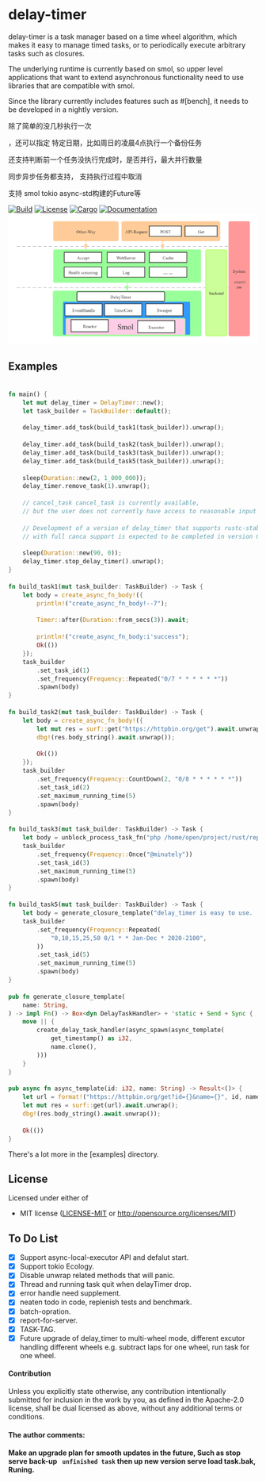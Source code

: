 # delay-timer
delay-timer is a task manager based on a time wheel algorithm, which makes it easy to manage timed tasks, or to periodically execute arbitrary tasks such as closures.

The underlying runtime is currently based on smol, so upper level applications that want to extend asynchronous functionality need to use libraries that are compatible with smol.

Since the library currently includes features such as #[bench], it needs to be developed in a nightly version.


除了简单的没几秒执行一次

，还可以指定 特定日期，比如周日的凌晨4点执行一个备份任务 

还支持判断前一个任务没执行完成时，是否并行，最大并行数量

同步异步任务都支持， 支持执行过程中取消

支持 smol tokio async-std构建的Future等

[![Build](https://github.com/BinChengZhao/delay-timer/workflows/Build%20and%20test/badge.svg)](
https://github.com/BinChengZhao/delay-timer/actions)
[![License](https://img.shields.io/badge/license-MIT%2FApache--2.0-blue.svg)](
https://github.com/BinChengZhao/delay-timer)
[![Cargo](https://img.shields.io/crates/v/delay_timer.svg)](
https://crates.io/BinChengZhao/delay_timer)
[![Documentation](https://docs.rs/delay_timer/badge.svg)](
https://docs.rs/delay_timer)
![image](https://github.com/BinChengZhao/delay-timer/blob/master/structural_drawing/DelayTImer.png)
## Examples


``` rust

fn main() {
    let mut delay_timer = DelayTimer::new();
    let task_builder = TaskBuilder::default();

    delay_timer.add_task(build_task1(task_builder)).unwrap();

    delay_timer.add_task(build_task2(task_builder)).unwrap();
    delay_timer.add_task(build_task3(task_builder)).unwrap();
    delay_timer.add_task(build_task5(task_builder)).unwrap();

    sleep(Duration::new(2, 1_000_000));
    delay_timer.remove_task(1).unwrap();

    // cancel_task cancel_task is currently available,
    // but the user does not currently have access to reasonable input data (record_id).

    // Development of a version of delay_timer that supports rustc-stable,
    // with full canca support is expected to be completed in version 0.2.0.

    sleep(Duration::new(90, 0));
    delay_timer.stop_delay_timer().unwrap();
}

fn build_task1(mut task_builder: TaskBuilder) -> Task {
    let body = create_async_fn_body!({
        println!("create_async_fn_body!--7");

        Timer::after(Duration::from_secs(3)).await;

        println!("create_async_fn_body:i'success");
        Ok(())
    });
    task_builder
        .set_task_id(1)
        .set_frequency(Frequency::Repeated("0/7 * * * * * *"))
        .spawn(body)
}

fn build_task2(mut task_builder: TaskBuilder) -> Task {
    let body = create_async_fn_body!({
        let mut res = surf::get("https://httpbin.org/get").await.unwrap();
        dbg!(res.body_string().await.unwrap());

        Ok(())
    });
    task_builder
        .set_frequency(Frequency::CountDown(2, "0/8 * * * * * *"))
        .set_task_id(2)
        .set_maximum_running_time(5)
        .spawn(body)
}

fn build_task3(mut task_builder: TaskBuilder) -> Task {
    let body = unblock_process_task_fn("php /home/open/project/rust/repo/myself/delay_timer/examples/try_spawn.php >> ./try_spawn.txt".into());
    task_builder
        .set_frequency(Frequency::Once("@minutely"))
        .set_task_id(3)
        .set_maximum_running_time(5)
        .spawn(body)
}

fn build_task5(mut task_builder: TaskBuilder) -> Task {
    let body = generate_closure_template("delay_timer is easy to use. .".into());
    task_builder
        .set_frequency(Frequency::Repeated(
            "0,10,15,25,50 0/1 * * Jan-Dec * 2020-2100",
        ))
        .set_task_id(5)
        .set_maximum_running_time(5)
        .spawn(body)
}

pub fn generate_closure_template(
    name: String,
) -> impl Fn() -> Box<dyn DelayTaskHandler> + 'static + Send + Sync {
    move || {
        create_delay_task_handler(async_spawn(async_template(
            get_timestamp() as i32,
            name.clone(),
        )))
    }
}

pub async fn async_template(id: i32, name: String) -> Result<()> {
    let url = format!("https://httpbin.org/get?id={}&name={}", id, name);
    let mut res = surf::get(url).await.unwrap();
    dbg!(res.body_string().await.unwrap());

    Ok(())
}


```

There's a lot more in the [examples] directory.


## License

Licensed under either of

 * MIT license ([LICENSE-MIT](LICENSE-MIT) or http://opensource.org/licenses/MIT)


## To Do List
- [x] Support async-local-executor API and defalut start.
- [x] Support tokio Ecology.
- [x] Disable unwrap related methods that will panic.
- [x] Thread and running task quit when delayTimer drop.
- [x] error handle need supplement.
- [x] neaten todo in code, replenish tests and benchmark.
- [x] batch-opration.
- [x] report-for-server.
- [x] TASK-TAG.
- [x] Future upgrade of delay_timer to multi-wheel mode, different excutor handling different wheels e.g. subtract laps for one wheel, run task for one wheel.

#### Contribution

Unless you explicitly state otherwise, any contribution intentionally submitted
for inclusion in the work by you, as defined in the Apache-2.0 license, shall be
dual licensed as above, without any additional terms or conditions.


#### The author comments:

#### Make an upgrade plan for smooth updates in the future, Such as stop serve  back-up ` unfinished task`  then up new version serve load task.bak, Runing.
